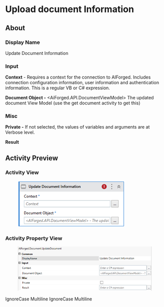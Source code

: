 # Upload document Information

## About

### Display Name

Update Document Information

### Input

**Context** - Requires a context for the connection to AIForged. Includes connection configuration information, user information and authentication information. This is a regular VB or C# expression.

**Document Object -** \<AiForged.API.DocumentViewModel> The updated document View Model (use the get document activity to get this)

### Misc

**Private -** If not selected, the values of variables and arguments are at Verbose level.

**Result**

## Activity Preview

### Activity View

<figure><img src="../../../assets/image%20%2836%29%20%282%29.png" alt=""><figcaption></figcaption></figure>

### Activity Property View

<figure><img src="../../../assets/image%20%2849%29%20%282%29%20%281%29.png" alt=""><figcaption></figcaption></figure>

 IgnoreCase Multiline IgnoreCase Multiline
